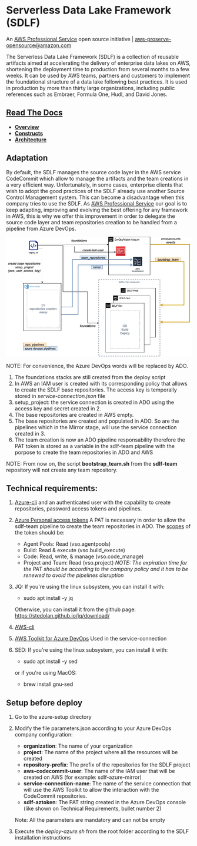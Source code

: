 # Serverless Data Lake Framework (SDLF)

An [AWS Professional Service](https://aws.amazon.com/professional-services/) open source initiative | aws-proserve-opensource@amazon.com

The Serverless Data Lake Framework (SDLF) is a collection of reusable artifacts aimed at accelerating the delivery of enterprise data lakes on AWS, shortening the deployment time to production from several months to a few weeks. It can be used by AWS teams, partners and customers to implement the foundational structure of a data lake following best practices. It is used in production by more than thirty large organizations, including public references such as Embraer, Formula One, Hudl, and David Jones.

## [Read The Docs](https://sdlf.readthedocs.io/en/latest/)

- [**Overview**](https://sdlf.readthedocs.io/en/latest/overview.html)
- [**Constructs**](https://sdlf.readthedocs.io/en/latest/constructs.html)
- [**Architecture**](https://sdlf.readthedocs.io/en/latest/architecture.html)

## Adaptation

By default, the SDLF manages the source code layer in the AWS service CodeCommit which allow to manage the artifacts and the team creations in a very efficient way. Unfortunately, in some cases, enterprise clients that wish to adopt the good practices of the SDLF already use another Source Control Management system. This can become a disadvantage when this company tries to use the SDLF. As [AWS Professional Service](https://aws.amazon.com/professional-services/) our goal is to keep adapting, improving and evolving the best offering for any framework in AWS, this is why we offer this improvement in order to delegate the source code layer and team repositories creation to be handled from a pipeline from Azure DevOps.

![diagram](SDLF_AzureDevOps.jpg "Modification")

NOTE: For convenience, the Azure DevOps words will be replaced by ADO.

1. The foundations stacks are still created from the deploy script
2. In AWS an IAM user is created with its corresponding policy that allows to create the SDLF base repositories. The 
   access key is temporally stored in *service-connection.json* file
3. setup_project: the service connection is created in ADO using the access key and secret created in 2.
4. The base repositories are created in AWS empty.
5. The base repositories are created and populated in ADO. So are the pipelines which in the Mirror stage, will use the service connection created in 3.
6. The team creation is now an ADO pipeline responsability therefore the PAT token is stored as a variable in the sdlf-team pipeline with the porpose to create the team repositories in ADO and AWS 

NOTE: From now on, the script **bootstrap_team.sh** from the **sdlf-team** repository will not create any team repository.

## Technical requirements:

1. [Azure-cli](https://docs.microsoft.com/en-us/cli/azure/install-azure-cli) and an authenticated user with the capability to create repositories, password access tokens and pipelines.
2. [Azure Personal access tokens](https://docs.microsoft.com/en-us/azure/devops/organizations/accounts/use-personal-access-tokens-to-authenticate?view=azure-devops&tabs=preview-page#create-a-pat) 
A PAT is necessary in order to allow the sdlf-team pipeline to create the team repositories in ADO. The [scopes](https://docs.microsoft.com/en-us/azure/devops/integrate/get-started/authentication/oauth?view=azure-devops#scopes) of the token should be:
    - Agent Pools: Read (vso.agentpools)
    - Build: Read & execute (vso.build_execute)
    - Code: Read, write, & manage (vso.code_manage)
    - Project and Team: Read (vso.project)
*NOTE: The expiration time for the PAT should be according to the company policy and it has to be renewed to avoid the pipelines disruption*

3. JQ: If you're using the linux subsystem, you can install it with:
   
    - sudo apt install -y jq
    
    Otherwise, you can install it from the github page: https://stedolan.github.io/jq/download/
4. [AWS-cli](https://aws.amazon.com/cli/)
5. [AWS Toolkit for Azure DevOps](https://aws.amazon.com/vsts/) Used in the service-connection
6. SED: If you're using the linux subsystem, you can install it with:
   
   - sudo apt install -y sed
    
   or if you're using MacOS:    
   
    - brew install gnu-sed

## Setup before deploy

1. Go to the azure-setup directory
2. Modify the file parameters.json according to your Azure DevOps company configuration:
   
   - **organization**: The name of your organization
   - **project**: The name of the project where all the resources will be created
   - **repository-prefix**: The prefix of the repositories for the SDLF project
   - **aws-codecommit-user**: The name of the IAM user that will be created on AWS (for example: sdlf-azure-mirror)
   - **service-connection-name**: The name of the service connection that will use the AWS Toolkit
     to allow the interaction with the CodeCommit repositories. 
   - **sdlf-aztoken**: The PAT string created in the Azure DevOps console (like shown on Technical
     Requirements, bullet number 2)  

    Note: All the parameters are mandatory and can not be empty

3. Execute the *deploy-azure.sh* from the root folder according to the SDLF installation instructions